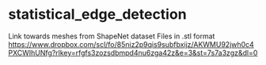 # statistical_edge_detection

Link towards meshes from ShapeNet dataset
Files in .stl format
https://www.dropbox.com/scl/fo/85niz2p9qis9subfbxijz/AKWMU92jwh0c4PXCWIhUNfg?rlkey=rfgfs3zozsdbmpd4nu6zga42z&e=3&st=7s7a3zgz&dl=0

